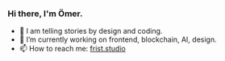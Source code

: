 ### Hi there, I'm Ömer.

- 🎨 I am telling stories by design and coding.
- 🔭 I’m currently working on frontend, blockchain, AI, design.
- 📫 How to reach me: [frist.studio](https://frist.studio)
